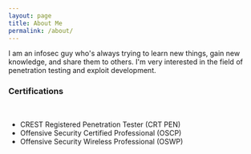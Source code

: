 ```yaml
---
layout: page
title: About Me
permalink: /about/
---
```


I am an infosec guy who's always trying to learn new things, gain new knowledge, and share them to others. I'm very interested in the field of penetration testing and exploit development.
<br/>

### Certifications
<br/>

* CREST Registered Penetration Tester (CRT PEN)
* Offensive Security Certified Professional (OSCP)
* Offensive Security Wireless Professional (OSWP)
